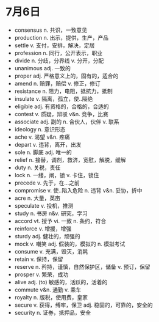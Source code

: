 # 7月6日

- consensus n. 共识，一致意见
- production n. 出示，提供，生产，产品
- settle v. 支付，安排，解决，定居
- profession n. 同行，公开表示，职业
- divide n. 分歧，分界线 v. 分开，分配
- unanimous adj. 一致的
- proper adj. 严格意义上的，固有的，适合的
- amend n. 赔罪，赔偿 v. 修正，修订
- resistance n. 阻力，电阻，抵抗力，抵制
- insulate v. 隔离，孤立，使..隔绝
- eligible adj. 有资格的，合格的，合适的
- contest v. 质疑，辩驳 v&n. 竞争，比赛
- associate adj. 副的 n. 合伙人，伙伴 v. 联系
- ideology n. 意识形态
- ache v. 渴望 v&n. 疼痛
- depart v. 违背，离开，出发
- sole n. 脚底 adj. 唯一的
- relief n. 接替，调剂，救济，宽慰，解脱，缓解
- duty n. 关税，责任
- lock n. 一缕，闸，锁 v. 卡住，锁住
- precede v. 先于，在...之前
- compromise v. 使..陷入危险 n. 违背 v&n. 妥协，折中
- acre n. 大量，英亩
- speculate v. 投机，推测
- study n. 书房 n&v. 研究，学习
- accord vt. 授予 vi. 一致 n. 条约，符合
- reinforce v. 增援，增强
- sturdy adj. 健壮的，顽强的
- mock v. 嘲笑 adj. 假装的，模拟的 n. 模拟考试
- consume v. 充满，毁灭，消耗
- retain v. 保持，保留
- reserve n. 矜持，谨慎，自然保护区，储备 v. 预订，保留
- prosper v. 繁荣，成功
- alive adj. (to) 敏感的，活跃的，活着的
- commute v&n. 通勤 v. 乘车
- royalty n. 版税，使用费，皇家
- secure v. 获得，缚牢，保卫 adj. 稳固的，可靠的，安全的
- security n. 证券，抵押品，安全
